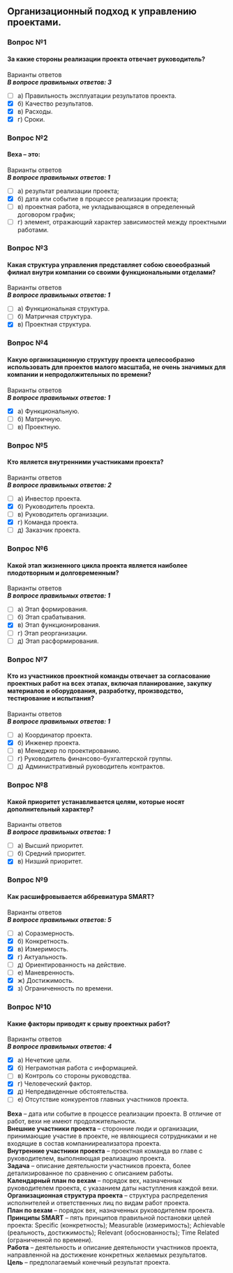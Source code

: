 ## Организационный подход к управлению проектами.
### Вопрос №1
#### За какие стороны реализации проекта отвечает руководитель?<br>
Варианты ответов<br>
***В вопросе правильных ответов: 3***
- [ ] а) Правильность эксплуатации результатов проекта.
- [X] б) Качество результатов.
- [X] в) Расходы.
- [X] г) Сроки.
### Вопрос №2
#### Веха – это:<br>
Варианты ответов<br>
***В вопросе правильных ответов: 1***
- [ ] а) результат реализации проекта;
- [X] б) дата или событие в процессе реализации проекта;
- [ ] в) проектная работа, не укладывающаяся в определенный договором график;
- [ ] г) элемент, отражающий характер зависимостей между проектными работами.
### Вопрос №3
#### Какая структура управления представляет собою своеобразный филиал внутри компании со своими функциональными отделами?<br>
Варианты ответов<br>
***В вопросе правильных ответов: 1***
- [ ] а) Функциональная структура.
- [ ] б) Матричная структура.
- [X] в) Проектная структура.
### Вопрос №4
#### Какую организационную структуру проекта целесообразно использовать для проектов малого масштаба, не очень значимых для компании и непродолжительных по времени?<br>
Варианты ответов<br>
***В вопросе правильных ответов: 1***
- [X] а) Функциональную.
- [ ] б) Матричную.
- [ ] в) Проектную.
### Вопрос №5
#### Кто является внутренними участниками проекта?<br>
Варианты ответов<br>
***В вопросе правильных ответов: 2***
- [ ] а) Инвестор проекта.
- [X] б) Руководитель проекта.
- [ ] в) Руководитель организации.
- [X] г) Команда проекта.
- [ ] д) Заказчик проекта.
### Вопрос №6
#### Какой этап жизненного цикла проекта является наиболее плодотворным и долговременным?<br>
Варианты ответов<br>
***В вопросе правильных ответов: 1***
- [ ] а) Этап формирования.
- [ ] б) Этап срабатывания.
- [X] в) Этап функционирования.
- [ ] г) Этап реорганизации.
- [ ] д) Этап расформирования.
### Вопрос №7
#### Кто из участников проектной команды отвечает за согласование проектных работ на всех этапах, включая планирование, закупку материалов и оборудования, разработку, производство, тестирование и испытания?<br>
Варианты ответов<br>
***В вопросе правильных ответов: 1***
- [ ] а) Координатор проекта.
- [X] б) Инженер проекта.
- [ ] в) Менеджер по проектированию.
- [ ] г) Руководитель финансово-бухгалтерской группы.
- [ ] д) Административный руководитель контрактов.
### Вопрос №8
#### Какой приоритет устанавливается целям, которые носят дополнительный характер?<br>
Варианты ответов<br>
***В вопросе правильных ответов: 1***
- [ ] а) Высший приоритет.
- [ ] б) Средний приоритет.
- [X] в) Низший приоритет.
### Вопрос №9
#### Как расшифровывается аббревиатура SMART?<br>
Варианты ответов<br>
***В вопросе правильных ответов: 5***
- [ ] а) Соразмерность.
- [X] б) Конкретность.
- [X] в) Измеримость.
- [X] г) Актуальность.
- [ ] д) Ориентированность на действие.
- [ ] е) Маневренность.
- [X] ж) Достижимость.
- [X] з) Ограниченность по времени.
### Вопрос №10
#### Какие факторы приводят к срыву проектных работ?<br>
Варианты ответов<br>
***В вопросе правильных ответов: 4***
- [X] а) Нечеткие цели.
- [X] б) Неграмотная работа с информацией.
- [ ] в) Контроль со стороны руководства.
- [X] г) Человеческий фактор.
- [X] д) Непредвиденные обстоятельства.
- [ ] е) Отсутствие конкурентов главных участников проекта.

**Веха** – дата или событие в процессе реализации проекта. В отличие от работ, вехи не имеют продолжительности.<br> 
**Внешние участники проекта** – сторонние люди и организации, принимающие участие в проекте, не являющиеся сотрудниками и не входящие в состав компанииреализатора проекта. <br>
**Внутренние участники проекта** – проектная команда во главе с руководителем, выполняющая реализацию проекта.<br> 
**Задача** – описание деятельности участников проекта, более детализированное по сравнению с описанием работы. <br>
**Календарный план по вехам** – порядок вех, назначенных руководителем проекта, с указанием даты наступления каждой вехи. <br>
**Организационная структура проекта** – структура распределения исполнителей и ответственных лиц по видам работ проекта. <br>
**План по вехам** – порядок вех, назначенных руководителем проекта.<br>
**Принципы SMART** – пять принципов правильной постановки целей проекта: Specific (конкретность); Measurable (измеримость); Achievable (реальность, достижимость); Relevant (обоснованность); Time Related (ограниченной по времени). <br>
**Работа** – деятельность и описание деятельности участников проекта, направленной на достижение конкретных желаемых результатов.<br> 
**Цель** – предполагаемый конечный результат проекта.<br>
